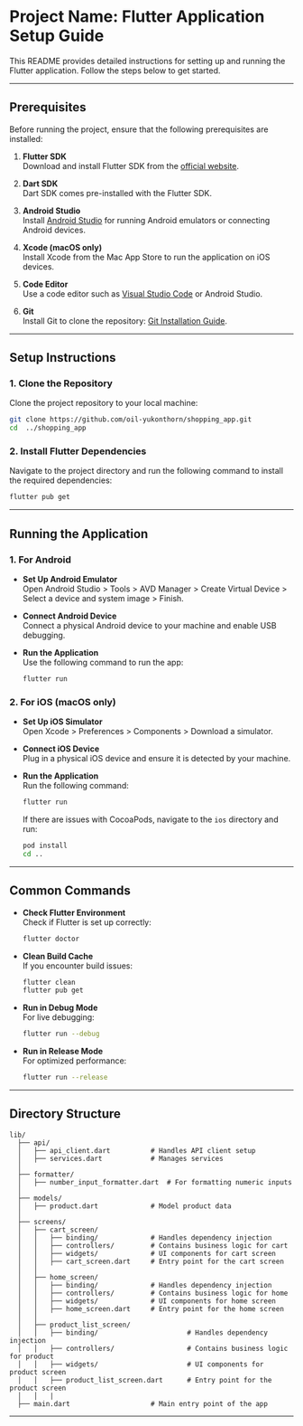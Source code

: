 
# Project Name: Flutter Application Setup Guide

This README provides detailed instructions for setting up and running the Flutter application. Follow the steps below to get started.

---

## Prerequisites

Before running the project, ensure that the following prerequisites are installed:

1. **Flutter SDK**  
   Download and install Flutter SDK from the [official website](https://flutter.dev/docs/get-started/install).

2. **Dart SDK**  
   Dart SDK comes pre-installed with the Flutter SDK.

3. **Android Studio**  
   Install [Android Studio](https://developer.android.com/studio) for running Android emulators or connecting Android devices.

4. **Xcode (macOS only)**  
   Install Xcode from the Mac App Store to run the application on iOS devices.

5. **Code Editor**  
   Use a code editor such as [Visual Studio Code](https://code.visualstudio.com/) or Android Studio.

6. **Git**  
   Install Git to clone the repository: [Git Installation Guide](https://git-scm.com/).

---

## Setup Instructions

### 1. Clone the Repository
Clone the project repository to your local machine:
```bash
git clone https://github.com/oil-yukonthorn/shopping_app.git
cd  ../shopping_app
```

### 2. Install Flutter Dependencies
Navigate to the project directory and run the following command to install the required dependencies:
```bash
flutter pub get
```

---

## Running the Application

### 1. For Android
- **Set Up Android Emulator**  
  Open Android Studio > Tools > AVD Manager > Create Virtual Device > Select a device and system image > Finish.

- **Connect Android Device**  
  Connect a physical Android device to your machine and enable USB debugging.

- **Run the Application**  
  Use the following command to run the app:
  ```bash
  flutter run
  ```

### 2. For iOS (macOS only)
- **Set Up iOS Simulator**  
  Open Xcode > Preferences > Components > Download a simulator.

- **Connect iOS Device**  
  Plug in a physical iOS device and ensure it is detected by your machine.

- **Run the Application**  
  Run the following command:
  ```bash
  flutter run
  ```

  If there are issues with CocoaPods, navigate to the `ios` directory and run:
  ```bash
  pod install
  cd ..
  ```

---

## Common Commands

- **Check Flutter Environment**  
  Check if Flutter is set up correctly:
  ```bash
  flutter doctor
  ```

- **Clean Build Cache**  
  If you encounter build issues:
  ```bash
  flutter clean
  flutter pub get
  ```

- **Run in Debug Mode**  
  For live debugging:
  ```bash
  flutter run --debug
  ```

- **Run in Release Mode**  
  For optimized performance:
  ```bash
  flutter run --release
  ```

---

## Directory Structure
```plaintext
lib/
  ├── api/
  │   ├── api_client.dart          # Handles API client setup
  │   ├── services.dart            # Manages services
  │
  ├── formatter/
  │   ├── number_input_formatter.dart  # For formatting numeric inputs
  │
  ├── models/
  │   ├── product.dart             # Model product data
  │
  ├── screens/
  │   ├── cart_screen/
  │   │   ├── binding/             # Handles dependency injection
  │   │   ├── controllers/         # Contains business logic for cart
  │   │   ├── widgets/             # UI components for cart screen
  │   │   ├── cart_screen.dart     # Entry point for the cart screen
  │   │
  │   ├── home_screen/ 
  │   │   ├── binding/             # Handles dependency injection
  │   │   ├── controllers/         # Contains business logic for home
  │   │   ├── widgets/             # UI components for home screen
  │   │   ├── home_screen.dart     # Entry point for the home screen
  │   │
  │   ├── product_list_screen/
  │   │   ├── binding/                      # Handles dependency injection
  │   │   ├── controllers/                  # Contains business logic for product 
  │   │   ├── widgets/                      # UI components for product screen
  │   │   ├── product_list_screen.dart      # Entry point for the product screen
  │   │   |
  ├── main.dart                    # Main entry point of the app
```

---
